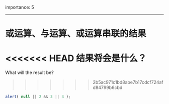 importance: 5

---

# 或运算、与运算、或运算串联的结果

<<<<<<< HEAD
结果将会是什么？
=======
What will the result be?
>>>>>>> 2b5ac971c1bd8abe7b17cdcf724afd84799b6cbd

```js
alert( null || 2 && 3 || 4 );
```

